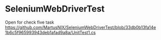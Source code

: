# SeleniumWebDriverTest
Open for check five task 
https://github.com/MartusNIX/SeleniumWebDriverTest/blob/33db0b13fa14e1b6c5f965993943deb1afad9a8a/UnitTest1.cs
